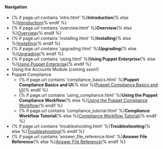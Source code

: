 <!-- 
#### Navigation

- [Introduction](./intro.html)
- [Overview](./overview.html)
- [Installing](./installing.html)
- [Upgrading](./upgrading.html)
- [Using Puppet Enterprise](./using.html)
- [Using the Accounts Module](./using_accounts.html)
- Puppet Compliance
    - [Puppet Compliance Basics and UI](./compliance_basics.html)
    - [Using the Puppet Compliance Workflow](./using_compliance.html)
    - [Compliance Workflow Tutorial](./compliance_tutorial.html)
- [Troubleshooting](./troubleshooting.html)
- [Answer File Reference](./answer_file_reference.html)

find:
(?<=^<li>)(<a href="\./([\w_]+\.html)">([^<]+)</a>)(?=</li>)
replace:
{% if page.url contains '\2' %}<strong>\3</strong>{% else %}\1{% endif %}

Alternately, if we're keeping the output as markdown: 
find:
^(\s*- )(\[([^\]]+)\]\(\./([\w_]+\.html)\))
replace:
\1{% if page.url contains '\4' %}**\3**{% else %}\2{% endif %}
 -->


<h4>Navigation</h4>

<ul>
<li>{% if page.url contains 'intro.html' %}<strong>Introduction</strong>{% else %}<a href="./intro.html">Introduction</a>{% endif %}</li>
<li>{% if page.url contains 'overview.html' %}<strong>Overview</strong>{% else %}<a href="./overview.html">Overview</a>{% endif %}</li>
<li>{% if page.url contains 'installing.html' %}<strong>Installing</strong>{% else %}<a href="./installing.html">Installing</a>{% endif %}</li>
<li>{% if page.url contains 'upgrading.html' %}<strong>Upgrading</strong>{% else %}<a href="./upgrading.html">Upgrading</a>{% endif %}</li>
<li>{% if page.url contains 'using.html' %}<strong>Using Puppet Enterprise</strong>{% else %}<a href="./using.html">Using Puppet Enterprise</a>{% endif %}</li>
<li>Using the Accounts Module (coming soon!)</li>
<li>Puppet Compliance
<ul>
<li>{% if page.url contains 'compliance_basics.html' %}<strong>Puppet Compliance Basics and UI</strong>{% else %}<a href="./compliance_basics.html">Puppet Compliance Basics and UI</a>{% endif %}</li>
<li>{% if page.url contains 'using_compliance.html' %}<strong>Using the Puppet Compliance Workflow</strong>{% else %}<a href="./using_compliance.html">Using the Puppet Compliance Workflow</a>{% endif %}</li>
<li>{% if page.url contains 'compliance_tutorial.html' %}<strong>Compliance Workflow Tutorial</strong>{% else %}<a href="./compliance_tutorial.html">Compliance Workflow Tutorial</a>{% endif %}</li>
</ul></li>
<li>{% if page.url contains 'troubleshooting.html' %}<strong>Troubleshooting</strong>{% else %}<a href="./troubleshooting.html">Troubleshooting</a>{% endif %}</li>
<li>{% if page.url contains 'answer_file_reference.html' %}<strong>Answer File Reference</strong>{% else %}<a href="./answer_file_reference.html">Answer File Reference</a>{% endif %}</li>
</ul>


